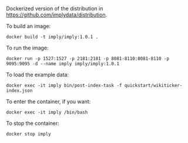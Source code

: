 Dockerized version of the distribution in https://github.com/implydata/distribution.

To build an image:

```
docker build -t imply/imply:1.0.1 .
```

To run the image:

```
docker run -p 1527:1527 -p 2181:2181 -p 8081-8110:8081-8110 -p 9095:9095 -d --name imply imply/imply:1.0.1
```

To load the example data:

```
docker exec -it imply bin/post-index-task -f quickstart/wikiticker-index.json
```

To enter the container, if you want:

```
docker exec -it imply /bin/bash
```

To stop the container:

```
docker stop imply
```

